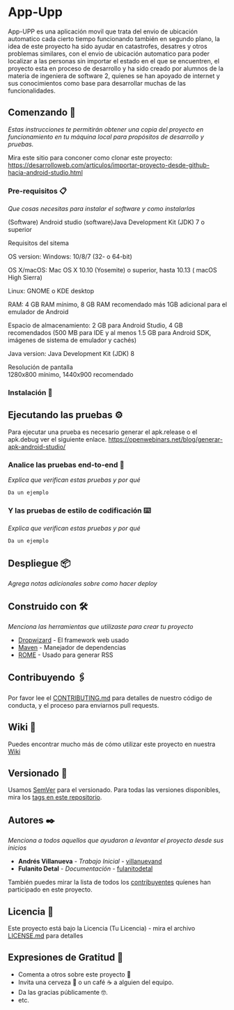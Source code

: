 # App-Upp
App-UPP es una aplicación movil que trata del envio de ubicación automatico cada cierto tiempo funcionando también en segundo plano, la idea de este proyecto ha sido ayudar en catastrofes, desatres y otros problemas similares, con el envio de ubicación automatico para poder localizar a las personas sin importar  el estado en el que se encuentren, el proyecto esta en proceso de desarrollo y ha sido creado por alumnos de la materia de ingeniera de software 2, quienes se han apoyado de internet y sus conocimientos como base para desarrollar muchas de las funcionalidades.

## Comenzando 🚀

_Estas instrucciones te permitirán obtener una copia del proyecto en funcionamiento en tu máquina local para propósitos de desarrollo y pruebas._

Mira este sitio para conconer como clonar este proyecto: 
https://desarrolloweb.com/articulos/importar-proyecto-desde-github-hacia-android-studio.html



### Pre-requisitos 📋

_Que cosas necesitas para instalar el software y como instalarlas_

(Software) Android studio
(software)Java Development Kit (JDK) 7 o superior

Requisitos del sitema

OS version: 
Windows: 10/8/7 (32- o 64-bit)	

OS X/macOS: Mac OS X 10.10 (Yosemite) o superior, hasta 10.13 ( macOS High Sierra)	

Linux: GNOME o KDE desktop

RAM:
4 GB RAM mínimo, 8 GB RAM recomendado más 1GB adicional para el emulador de Android

Espacio de almacenamiento:
2 GB para Android Studio, 4 GB recomendados (500 MB para IDE y al menos 1.5 GB para Android SDK, imágenes de sistema de emulador y cachés)

Java version:
Java Development Kit (JDK) 8

Resolución de pantalla	
1280x800 mínimo, 1440x900 recomendado

### Instalación 🔧

## Ejecutando las pruebas ⚙️
Para ejecutar una prueba es necesario generar el apk.release o el apk.debug ver el siguiente enlace.
https://openwebinars.net/blog/generar-apk-android-studio/

### Analice las pruebas end-to-end 🔩

_Explica que verifican estas pruebas y por qué_

```
Da un ejemplo
```

### Y las pruebas de estilo de codificación ⌨️

_Explica que verifican estas pruebas y por qué_

```
Da un ejemplo
```

## Despliegue 📦

_Agrega notas adicionales sobre como hacer deploy_

## Construido con 🛠️

_Menciona las herramientas que utilizaste para crear tu proyecto_

* [Dropwizard](http://www.dropwizard.io/1.0.2/docs/) - El framework web usado
* [Maven](https://maven.apache.org/) - Manejador de dependencias
* [ROME](https://rometools.github.io/rome/) - Usado para generar RSS

## Contribuyendo 🖇️

Por favor lee el [CONTRIBUTING.md](https://gist.github.com/villanuevand/xxxxxx) para detalles de nuestro código de conducta, y el proceso para enviarnos pull requests.

## Wiki 📖

Puedes encontrar mucho más de cómo utilizar este proyecto en nuestra [Wiki](https://github.com/tu/proyecto/wiki)

## Versionado 📌

Usamos [SemVer](http://semver.org/) para el versionado. Para todas las versiones disponibles, mira los [tags en este repositorio](https://github.com/tu/proyecto/tags).

## Autores ✒️

_Menciona a todos aquellos que ayudaron a levantar el proyecto desde sus inicios_

* **Andrés Villanueva** - *Trabajo Inicial* - [villanuevand](https://github.com/villanuevand)
* **Fulanito Detal** - *Documentación* - [fulanitodetal](#fulanito-de-tal)

También puedes mirar la lista de todos los [contribuyentes](https://github.com/your/project/contributors) quíenes han participado en este proyecto. 

## Licencia 📄

Este proyecto está bajo la Licencia (Tu Licencia) - mira el archivo [LICENSE.md](LICENSE.md) para detalles

## Expresiones de Gratitud 🎁

* Comenta a otros sobre este proyecto 📢
* Invita una cerveza 🍺 o un café ☕ a alguien del equipo. 
* Da las gracias públicamente 🤓.
* etc.
